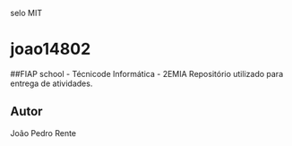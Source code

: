 selo MIT


# joao14802
##FIAP school - Técnicode Informática - 2EMIA
Repositório utilizado para entrega de atividades.
## Autor
João Pedro Rente
